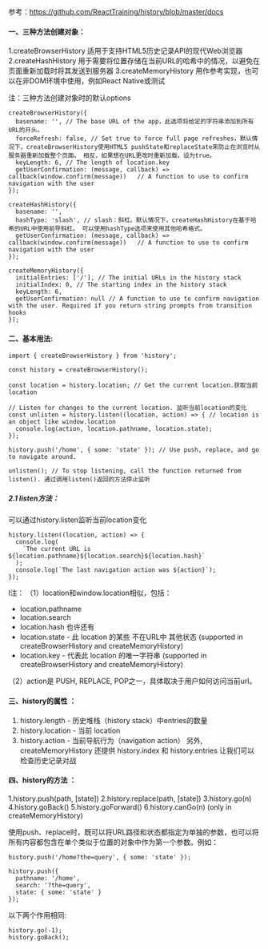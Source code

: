 参考：https://github.com/ReactTraining/history/blob/master/docs

#### 一、三种方法创建对象：
1.createBrowserHistory 适用于支持HTML5历史记录API的现代Web浏览器
2.createHashHistory 用于需要将位置存储在当前URL的哈希中的情况，以避免在页面重新加载时将其发送到服务器
3.createMemoryHistory 用作参考实现，也可以在非DOM环境中使用，例如React Native或测试

注：三种方法创建对象时的默认options
```
createBrowserHistory({
  basename: '', // The base URL of the app，此选项将给定的字符串添加到所有URL的开头。
  forceRefresh: false, // Set true to force full page refreshes，默认情况下，createBrowserHistory使用HTML5 pushState和replaceState来防止在浏览时从服务器重新加载整个页面。 相反，如果想在URL更改时重新加载，设为true。
  keyLength: 6, // The length of location.key
  getUserConfirmation: (message, callback) => callback(window.confirm(message))   // A function to use to confirm navigation with the user
});

createHashHistory({
  basename: '', 
  hashType: 'slash', // slash：斜杠。默认情况下，createHashHistory在基于哈希的URL中使用前导斜杠。 可以使用hashType选项来使用其他哈希格式。
  getUserConfirmation: (message, callback) => callback(window.confirm(message))   // A function to use to confirm navigation with the user
});

createMemoryHistory({
  initialEntries: ['/'], // The initial URLs in the history stack
  initialIndex: 0, // The starting index in the history stack
  keyLength: 6, 
  getUserConfirmation: null // A function to use to confirm navigation with the user. Required if you return string prompts from transition hooks
});
```

#### 二、基本用法:
```
import { createBrowserHistory } from 'history';

const history = createBrowserHistory();

const location = history.location; // Get the current location.获取当前location

// Listen for changes to the current location. 监听当前location的变化
const unlisten = history.listen((location, action) => { // location is an object like window.location
  console.log(action, location.pathname, location.state);
});

history.push('/home', { some: 'state' }); // Use push, replace, and go to navigate around.

unlisten(); // To stop listening, call the function returned from listen(). 通过调用listen()返回的方法停止监听
```

##### 2.1 listen方法：
可以通过history.listen监听当前location变化
```
history.listen((location, action) => {
  console.log(
    `The current URL is ${location.pathname}${location.search}${location.hash}`
  );
  console.log(`The last navigation action was ${action}`);
});
```

l注：
（1）location和window.location相似，包括：
- location.pathname
- location.search
- location.hash
也许还有
- location.state - 此 location 的某些 不在URL中 其他状态 (supported in createBrowserHistory and createMemoryHistory)
- location.key - 代表此 location 的唯一字符串 (supported in createBrowserHistory and createMemoryHistory)

（2）action是 PUSH, REPLACE, POP之一，具体取决于用户如何访问当前url。

#### 三、history的属性 ：
1. history.length - 历史堆栈（history stack）中entries的数量
2. history.location - 当前 location
3. history.action - 当前导航行为（navigation action）
另外, createMemoryHistory 还提供 history.index 和 history.entries 让我们可以检查历史记录对战

#### 四、history的方法 ：
1.history.push(path, [state])
2.history.replace(path, [state])
3.history.go(n)
4.history.goBack()
5.history.goForward()
6.history.canGo(n) (only in createMemoryHistory)

使用push、replace时，既可以将URL路径和状态都指定为单独的参数，也可以将所有内容都包含在单个类似于位置的对象中作为第一个参数。例如：
```
history.push('/home?the=query', { some: 'state' });

history.push({
  pathname: '/home',
  search: '?the=query',
  state: { some: 'state' }
});
```

以下两个作用相同:
```
history.go(-1);
history.goBack();
```

